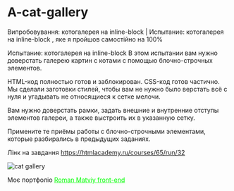 # A-cat-gallery
Випробовування: котогалерея на inline-block | Испытание: котогалерея на inline-block , яке я пройшов самостійно на 100%


Испытание: котогалерея на inline-block
В этом испытании вам нужно доверстать галерею картин с котами с помощью блочно-строчных элементов.

HTML-код полностью готов и заблокирован. CSS-код готов частично. Мы сделали заготовки стилей, чтобы вам не нужно было верстать всё с нуля и угадывать не относящиеся к сетке мелочи.

Вам нужно доверстать рамки, задать внешние и внутренние отступы элементов галереи, а также выстроить их в указанную сетку.

Примените те приёмы работы с блочно-строчными элементами, которые разбирались в предыдущих заданиях.

Лінк на завдання https://htmlacademy.ru/courses/65/run/32

<img src="https://catgallery.matviy.pp.ua/screen.png" alt="cat gallery" />

Моє портфоліо <a href="https://matviy.pp.ua" style="color: #0f0 !important">Roman Matviy front-end</a>
